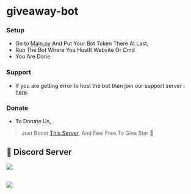 # giveaway-bot

### Setup
- Go to [Main.py](https://github.com/Skyrim-Developement/giveaway-bot/blob/main/main.py) And Put Your Bot Token There At Last,
- Run The Bot Where You HostIt Website Or Cmd
- You Are Done.

### Support
- If you are getting error to host the bot then join our support server : [here](https://dsc.gg/skyrim).

### Donate
- To Donate Us,
> Just Boost [This Server](https://dsc.gg/skyrim),
> And Feel Free To Give Star 🌟

## 📝 Discord Server

<a href="https://discord.gg/cmHm2bpfMR"><img src="https://invidget.switchblade.xyz/cmHm2bpfMR"/></a>
<br><br>
</div>
<a href="https://discord.gg/2kWssuKhyY"><img src="https://invidget.switchblade.xyz/2kWssuKhyY"/></a>
<br><br>
</div>
